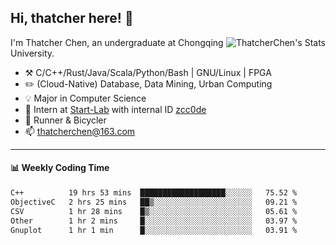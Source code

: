 ## Hi, thatcher here! :wave:

<img align="right" src="https://github-readme-stats.vercel.app/api?username=thatcherchen&title_color=333&text_color=777" alt="ThatcherChen's Stats" >

I'm Thatcher Chen, an undergraduate at Chongqing University.

- :hammer_and_pick:  C/C++/Rust/Java/Scala/Python/Bash | GNU/Linux | FPGA
- :pencil2:  (Cloud-Native) Database, Data Mining, Urban Computing
- :bulb:   Major in Computer Science
- :telescope:  Intern at [Start-Lab](https://github.com/Spatio-Temporal-Lab) with internal ID [zcc0de](https://github.com/zcc0de)
- :seedling:  Runner & Bicycler
- :mailbox: thatcherchen@163.com

---

#### :bar_chart: Weekly Coding Time

<!--START_SECTION:waka-->

```txt
C++          19 hrs 53 mins  ███████████████████░░░░░░   75.52 %
ObjectiveC   2 hrs 25 mins   ██▒░░░░░░░░░░░░░░░░░░░░░░   09.21 %
CSV          1 hr 28 mins    █▒░░░░░░░░░░░░░░░░░░░░░░░   05.61 %
Other        1 hr 2 mins     █░░░░░░░░░░░░░░░░░░░░░░░░   03.97 %
Gnuplot      1 hr 1 min      █░░░░░░░░░░░░░░░░░░░░░░░░   03.91 %
```

<!--END_SECTION:waka-->

